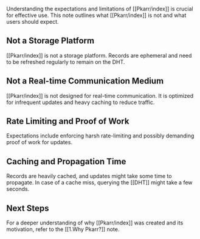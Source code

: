 Understanding the expectations and limitations of [[Pkarr/index]] is crucial for effective use. This note outlines what [[Pkarr/index]] is not and what users should expect.

## Not a Storage Platform

[[Pkarr/index]] is not a storage platform. Records are ephemeral and need to be refreshed regularly to remain on the DHT.

## Not a Real-time Communication Medium

[[Pkarr/index]] is not designed for real-time communication. It is optimized for infrequent updates and heavy caching to reduce traffic.

## Rate Limiting and Proof of Work

Expectations include enforcing harsh rate-limiting and possibly demanding proof of work for updates.

## Caching and Propagation Time

Records are heavily cached, and updates might take some time to propagate. In case of a cache miss, querying the [[DHT]] might take a few seconds.

## Next Steps

For a deeper understanding of why [[Pkarr/index]] was created and its motivation, refer to the [[1.Why Pkarr?]] note.

